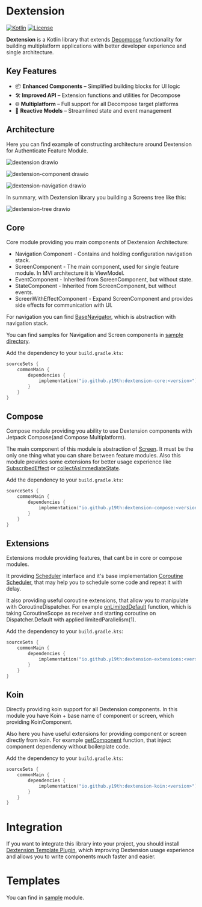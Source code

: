 # Dextension

[![Kotlin](https://img.shields.io/badge/kotlin-2.2.0-blue.svg?logo=kotlin)](http://kotlinlang.org)
[![License](https://img.shields.io/badge/License-Apache%202.0-blue.svg)](https://opensource.org/licenses/Apache-2.0)

**Dextension** is a Kotlin library that extends [Decompose](https://github.com/arkivanov/Decompose) functionality 
for building multiplatform applications with better developer experience and single architecture.

## Key Features

- 📦 **Enhanced Components** – Simplified building blocks for UI logic
- 🛠 **Improved API** – Extension functions and utilities for Decompose
- 🌐 **Multiplatform** – Full support for all Decompose target platforms
- 🔄 **Reactive Models** – Streamlined state and event management

## Architecture

Here you can find example of constructing architecture around Dextension for Authenticate Feature Module.

![dextension drawio](https://github.com/user-attachments/assets/949e1648-e185-4bbe-9ce7-c03d3baa8916)

![dextension-component drawio](https://github.com/user-attachments/assets/d535bd7f-0a7d-475e-87e7-732bf1f35d4c)

![dextension-navigation drawio](https://github.com/user-attachments/assets/8f9e44aa-7ce5-425d-8a5a-eccf0d998ff0)

In summary, with Dextension library you building a Screens tree like this:

![dextension-tree drawio](https://github.com/user-attachments/assets/f9643217-b2ca-4767-9024-b7cc980a10cc)

## Core

Core module providing you main components of Dextension Architecture:

- Navigation Component - Contains and holding configuration navigation stack.
- ScreenComponent - The main component, used for single feature module. In MVI architecture it is ViewModel.
- EventComponent - Inherited from ScreenComponent, but without state.
- StateComponent - Inherited from ScreenComponent, but without events.
- ScreenWithEffectComponent - Expand ScreenComponent and provides side effects for communication with UI.

For navigation you can find [BaseNavigator](https://github.com/y19th/Dextension/blob/master/dextension-core/src/commonMain/kotlin/com/y19th/dextension/core/BaseNavigator.kt), which is abstraction with navigation stack.

You can find samples for Navigation and Screen components in [sample directory](https://github.com/y19th/Dextension/tree/master/dextension-core/src/commonMain/kotlin/com/y19th/dextension/core/sample).

Add the dependency to your `build.gradle.kts`:

```kotlin
sourceSets {
    commonMain {
        dependencies {
            implementation("io.github.y19th:dextension-core:<version>")
        }
    }
}
```

## Compose

Compose module providing you ability to use Dextension components with Jetpack Compose(and Compose Multiplatform).

The main component of this module is abstraction of [Screen](https://github.com/y19th/Dextension/blob/master/dextension-compose/src/commonMain/kotlin/com/y19th/dextension/compose/Screen.kt). It must be the only one thing what you can share between feature modules. Also this module provides some extensions for better usage experience like [SubscribedEffect](https://github.com/y19th/Dextension/blob/master/dextension-compose/src/commonMain/kotlin/com/y19th/dextension/compose/ScreenWithEffectComponentExtension.kt) or [collectAsImmediateState](https://github.com/y19th/Dextension/blob/master/dextension-compose/src/commonMain/kotlin/com/y19th/dextension/compose/State.kt).

Add the dependency to your `build.gradle.kts`:

```kotlin
sourceSets {
    commonMain {
        dependencies {
            implementation("io.github.y19th:dextension-compose:<version>")
        }
    }
}
```

## Extensions

Extensions module providing features, that cant be in core or compose modules.

It providing [Scheduler](https://github.com/y19th/Dextension/blob/master/dextension-extensions/src/commonMain/kotlin/com/y19th/dextension/extensions/coroutine/Scheduler.kt) interface and it's base implementation [Coroutine Scheduler](https://github.com/y19th/Dextension/blob/master/dextension-extensions/src/commonMain/kotlin/com/y19th/dextension/extensions/coroutine/CoroutineScheduler.kt), that may help you to schedule some code and repeat it with delay.

It also providing useful coroutine extensions, that allow you to manipulate with CoroutineDispatcher. For example [onLimitedDefault](https://github.com/y19th/Dextension/blob/master/dextension-extensions/src/commonMain/kotlin/com/y19th/dextension/extensions/coroutine/CoroutineExtensions.kt) function, which is taking CoroutineScope as receiver and starting coroutine on Dispatcher.Default with applied limitedParallelism(1).

Add the dependency to your `build.gradle.kts`:

```kotlin
sourceSets {
    commonMain {
        dependencies {
            implementation("io.github.y19th:dextension-extensions:<version>")
        }
    }
}
```

## Koin

Directly providing koin support for all Dextension components. In this module you have Koin + base name of component or screen, which providing KoinComponent.

Also here you have useful extensions for providing component or screen directly from koin. For example [getComponent](https://github.com/y19th/Dextension/blob/master/dextension-koin/src/commonMain/kotlin/com/y19th/dextension/koin/ComponentExtensions.kt) function, that inject component dependency without boilerplate code.

Add the dependency to your `build.gradle.kts`:

```kotlin
sourceSets {
    commonMain {
        dependencies {
            implementation("io.github.y19th:dextension-koin:<version>")
        }
    }
}
```
# Integration

If you want to integrate this library into your project, you should install [Dextension Template Plugin](https://github.com/y19th/DextensionTemplates), which improving Dextension usage experience and allows you to write components much faster and easier.

# Templates

You can find in [sample](https://github.com/y19th/Dextension/tree/master/sample/src/commonMain/kotlin/com/y19th/dextension) module.


